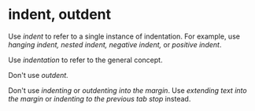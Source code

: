 # indent, outdent

Use *indent* to refer to a single instance of indentation. For example, use *hanging indent, nested indent, negative indent,* or *positive indent*. 

Use *indentation* to refer to the general concept.

Don't use *outdent.*

Don't use *indenting* or *outdenting into the margin*. Use *extending text into the margin* or *indenting to the previous tab stop* instead.
